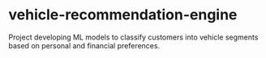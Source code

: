 # vehicle-recommendation-engine
Project developing ML models to classify customers into vehicle segments based on personal and financial preferences.

